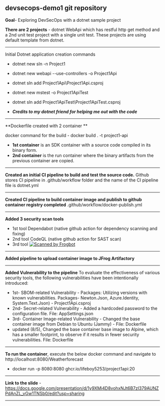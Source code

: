 devsecops-demo1 git repository
---
**Goal**- Exploring  DevSecOps with a dotnet sample project

**There are 2 projects** - dotnet WebApi which has restful http get method and a 2nd unit test project with a single unit test. These projects are using default template from dotnet.

---

Initial Dotnet application creation commands 
- dotnet new sln -n Project1
- dotnet new webapi --use-controllers -o Project1Api
- dotnet sln add Project1Api\Project1Api.csproj
- dotnet new mstest -o Project1ApiTest
- dotnet sln add Project1ApiTest\Project1ApiTest.csproj

- _**Credits to my dotnet friend for helping me out with the code**_
---

**Dockerfile created with 2 container **

docker command for the build - docker build . -t project1-api

- **1st container** is an SDK container with a source code compiled in its binary form.
- **2nd container** is the run container where the binary artifacts from the previous container are copied.

---

**Created an initial CI pipeline to build and test the source code.**
Github stores CI pipeline in .github/workflow folder and the name of the CI pipeline file is dotnet.yml

---

**Created CI pipeline to build container image and publish to github container registry completed**
.github/workflow/docker-publish.yml

---
**Added 3 security scan tools**
- 1st tool Dependabot (native github action for dependency scanning and fixing)
- 2nd tool CodeQL (native github action for SAST scan)
- 3rd tool [![Scanned by Frogbot](https://raw.github.com/jfrog/frogbot/master/images/frogbot-badge.svg)](https://docs.jfrog-applications.jfrog.io/jfrog-applications/frogbot)
---
**Added pipeline to upload container image to JFrog Artifactory**

---
**Added Vulnerability to the pipeline**
To evaluate the effectiveness of various security tools, the following vulnerabilities have been intentionally introduced:

- 1st- SBOM-related Vulnerability - Packages: Utilizing versions with known vulnerabilities. Packages- Newton.Json, Azure.Identity, System.Text.Json) - Project1Api.csproj
- 2nd- Secret-related Vulnerability - Added a hardcoded password to the configuration file. File: AppSettings.json
- 3rd- Container Image-related Vulnerability - Changed the base container image from Debian to Ubuntu (Jammy) - File: Dockerfile 
- updated (8/5), Changed the base container base image to Alpine, which has a smaller footprint, to observe if it results in fewer security vulnerabilities. File: Dockerfile 
---
**To run the container**, execute the below docker command and navigate to http://localhost:8080/Weatherforecast
- docker run -p 8080:8080 ghcr.io/lifeboy5253/project1api:20
---
**Link to the slide** - https://docs.google.com/presentation/d/1y9XMi4D8vohxNJt6B7zI379AUNZPdAnZL_vGw1TNSb0/edit?usp=sharing

---
